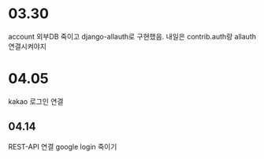 # 03.30

account 외부DB 죽이고 django-allauth로 구현했음.
내일은 contrib.auth랑 allauth 연결시켜야지

# 04.05

kakao 로그인 연결

## 04.14

REST-API 연결
google login 죽이기